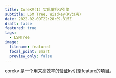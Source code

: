 ```yaml
---
title: CoreKV(1) 实现单机KV引擎
subtitle: LSM Tree, Wisckey(KV分离)
date: 2022-02-09T22:28:09.315Z
draft: false
featured: true
tags:
  - LSMTree
image:
  filename: featured
  focal_point: Smart
  preview_only: false
---
```

corekv 是一个用来高效率的验证kv引擎feature的项目。